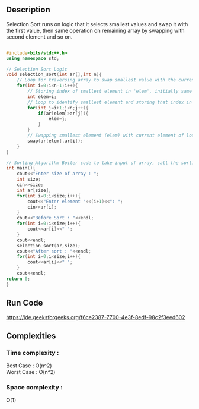 ## Description 
Selection Sort runs on logic that it selects smallest values and swap it with the first value, then same operation on remaining array by swapping with second element and so on.

```cpp

#include<bits/stdc++.h>
using namespace std;

// Selection Sort Logic
void selection_sort(int ar[],int n){
    // Loop for traversing array to swap smallest value with the current element of loop
    for(int i=0;i<n-1;i++){
        // Storing index of smallest element in 'elem', initially same element (i)
        int elem=i;
        // Loop to identify smallest element and storing that index in 'elem'
        for(int j=i+1;j<n;j++){
            if(ar[elem]>ar[j]){
                elem=j;
            }
        }
        // Swapping smallest element (elem) with current element of loop (i)
        swap(ar[elem],ar[i]);
    }
}

// Sorting Algorithm Boiler code to take input of array, call the sorting function and print the array.
int main(){
    cout<<"Enter size of array : ";
    int size;
    cin>>size;
    int ar[size];
    for(int i=0;i<size;i++){
        cout<<"Enter element "<<(i+1)<<": ";
        cin>>ar[i];
    }    
    cout<<"Before Sort : "<<endl;
    for(int i=0;i<size;i++){
        cout<<ar[i]<<" ";
    }
    cout<<endl;
    selection_sort(ar,size);
    cout<<"After sort : "<<endl;
    for(int i=0;i<size;i++){
        cout<<ar[i]<<" ";
    }
    cout<<endl;
return 0;
}

```
## Run Code
https://ide.geeksforgeeks.org/f6ce2387-7700-4e3f-8edf-98c2f3eed602

## Complexities
### Time complexity   : 
Best Case  : O(n^2)  
Worst Case : O(n^2) 
### Space complexity  : 
O(1)
